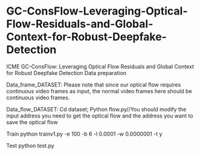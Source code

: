 # GC-ConsFlow-Leveraging-Optical-Flow-Residuals-and-Global-Context-for-Robust-Deepfake-Detection
ICME GC-ConsFlow: Leveraging Optical Flow Residuals and Global Context for Robust Deepfake Detection
Data preparation

Data_frame_DATASET: Please note that since our optical flow requires continuous video frames as input, the normal video frames here should be continuous video frames.

Data_flow_DATASET:
Cd dataset;
Python flow.py//You should modify the input address you need to get the optical flow and the address you want to save the optical flow

Train
python trainv1.py -e 100 -b 6 -l 0.0001 -w 0.0000001 -t y 

Test
python test.py
